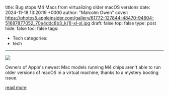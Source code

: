 title: Bug stops M4 Macs from virtualizing older macOS versions
date: 2024-11-18 13:20:19 +0000
author: "Malcolm Owen"
cover: https://photos5.appleinsider.com/gallery/61772-127844-48470-94604-51687877052_70e4ddc8b3_k(1)-xl-xl.jpg
draft: false
top: false
type: post
hide: false
toc: false
tags:
  - Tech
categories:
  - tech
---

![](https://photos5.appleinsider.com/gallery/61772-127844-48470-94604-51687877052_70e4ddc8b3_k(1)-xl-xl.jpg)

Owners of Apple's newest Mac models running M4 chips aren't able to run older versions of macOS in a virtual machine, thanks to a mystery booting issue.

[read more](https://appleinsider.com/articles/24/11/18/bug-stops-m4-macs-from-virtualizing-older-macos-versions)
